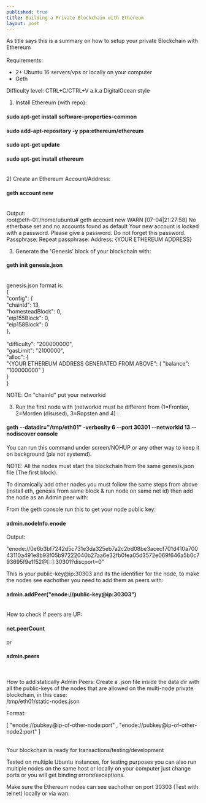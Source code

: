 ```yaml
---
published: true
title: Building a Private Blockchain with Ethereum
layout: post
---
```

As title says this is a summary on how to setup your private Blockchain with Ethereum <br><br>
Requirements:<br>
- 2+ Ubuntu 16 servers/vps or locally on your computer <br>
- Geth<br>

Difficulty level: CTRL+C/CTRL+V a.k.a DigitalOcean style<br>

1) Install Ethereum (with repo):<br>

#### sudo apt-get install software-properties-common<br>
#### sudo add-apt-repository -y ppa:ethereum/ethereum<br>
#### sudo apt-get update<br>
#### sudo apt-get install ethereum

<br>
2) Create an Ethereum Account/Address:<br>

#### geth account new

<br>
Output:<br>
root@eth-01:/home/ubuntu# geth account new
WARN [07-04|21:27:58] No etherbase set and no accounts found as default
Your new account is locked with a password. Please give a password. Do not forget this password.
Passphrase:
Repeat passphrase:
Address: {YOUR ETHEREUM ADDRESS}


3) Generate the 'Genesis' block of your blockchain with:<br>
#### geth init genesis.json<br><br>
genesis.json format is:<br>
{<br>
    "config": {<br>
        "chainId": 13,<br>
        "homesteadBlock": 0,<br>
        "eip155Block": 0,<br>
        "eip158Block": 0<br>
    },<br><br>
    "difficulty": "200000000",<br>
    "gasLimit": "2100000",<br>
    "alloc": {<br>
        "{YOUR ETHEREUM ADDRESS GENERATED FROM ABOVE": { "balance": "100000000" }<br>
    }<br>
}<br>

NOTE:
On "chainId" put your networkid <br>

3) Run the first node with (networkid must be different from (1=Frontier, 2=Morden (disused), 3=Ropsten and 4) :

#### geth --datadir="/tmp/eth01" -verbosity 6 --port 30301 --networkid 13 --nodiscover console


You can run this command under screen/NOHUP or any other way to keep it on background (pls not systemd).<br>


NOTE:
All the nodes must start the blockchain from the same genesis.json file (The first block).<br>


To dinamically add other nodes you must follow the same steps from above (install eth, genesis from same block & run node on same net id) then add the node as an Admin peer with: <br>

From the geth console run this to get your node public key: <br>
#### admin.nodeInfo.enode

Output:<br>

"enode://0e6b3bf7242d5c731e3da325eb7a2c2bd08be3acecf701d410a70043110a491e8b93f05b97222040b27aa6e32fb0fea05d3572e069f646a5b0c793695f9e1f52@[::]:30301?discport=0"

This is your public-key@ip:30303 and its the identifier for the node, to make the nodes see eachother you need to add them as peers with:<br>


#### admin.addPeer("enode://public-key@ip:30303")


<br>
How to check if peers are UP: <br>

#### net.peerCount

or

#### admin.peers
<br>

How to add statically Admin Peers:
Create a .json file inside the data dir with all the public-keys of the nodes that are allowed on the multi-node private blockchain, in this case:<br>
/tmp/eth01/static-nodes.json

Format:

[
  "enode://pubkey@ip-of-other-node:port" ,
   "enode://pubkey@ip-of-other-node2:port"
]

<br>
Your blockchain is ready for transactions/testing/development
<br>

Tested on multiple Ubuntu instances, for testing purposes you can also run multiple nodes on the same host or locally on your computer just change ports or you will get binding errors/exceptions.<br>

Make sure the Ethereum nodes can see eachother on port 30303 (Test with telnet) locally or via wan.<br>
<br>






